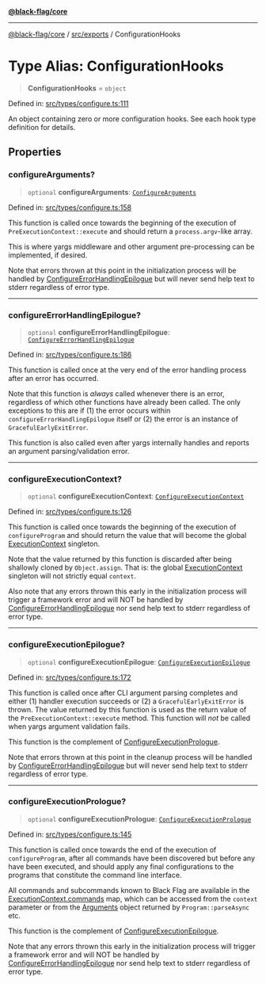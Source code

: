 [**@black-flag/core**](../../../README.md)

***

[@black-flag/core](../../../README.md) / [src/exports](../README.md) / ConfigurationHooks

# Type Alias: ConfigurationHooks

> **ConfigurationHooks** = `object`

Defined in: [src/types/configure.ts:111](https://github.com/Xunnamius/black-flag/blob/f720a804174f12cc89580da9c1ce4476115249e9/src/types/configure.ts#L111)

An object containing zero or more configuration hooks. See each hook type
definition for details.

## Properties

### configureArguments?

> `optional` **configureArguments**: [`ConfigureArguments`](ConfigureArguments.md)

Defined in: [src/types/configure.ts:158](https://github.com/Xunnamius/black-flag/blob/f720a804174f12cc89580da9c1ce4476115249e9/src/types/configure.ts#L158)

This function is called once towards the beginning of the execution of
`PreExecutionContext::execute` and should return a `process.argv`-like
array.

This is where yargs middleware and other argument pre-processing can be
implemented, if desired.

Note that errors thrown at this point in the initialization process will be
handled by [ConfigureErrorHandlingEpilogue](ConfigureErrorHandlingEpilogue.md) but will never send help
text to stderr regardless of error type.

***

### configureErrorHandlingEpilogue?

> `optional` **configureErrorHandlingEpilogue**: [`ConfigureErrorHandlingEpilogue`](ConfigureErrorHandlingEpilogue.md)

Defined in: [src/types/configure.ts:186](https://github.com/Xunnamius/black-flag/blob/f720a804174f12cc89580da9c1ce4476115249e9/src/types/configure.ts#L186)

This function is called once at the very end of the error handling process
after an error has occurred.

Note that this function is _always_ called whenever there is an error,
regardless of which other functions have already been called. The only
exceptions to this are if (1) the error occurs within
`configureErrorHandlingEpilogue` itself or (2) the error is an instance of
`GracefulEarlyExitError`.

This function is also called even after yargs internally handles and
reports an argument parsing/validation error.

***

### configureExecutionContext?

> `optional` **configureExecutionContext**: [`ConfigureExecutionContext`](ConfigureExecutionContext.md)

Defined in: [src/types/configure.ts:126](https://github.com/Xunnamius/black-flag/blob/f720a804174f12cc89580da9c1ce4476115249e9/src/types/configure.ts#L126)

This function is called once towards the beginning of the execution of
`configureProgram` and should return the value that will become the global
[ExecutionContext](../util/type-aliases/ExecutionContext.md) singleton.

Note that the value returned by this function is discarded after being
shallowly cloned by `Object.assign`. That is: the global
[ExecutionContext](../util/type-aliases/ExecutionContext.md) singleton will not strictly equal `context`.

Also note that any errors thrown this early in the initialization process
will trigger a framework error and will NOT be handled by
[ConfigureErrorHandlingEpilogue](ConfigureErrorHandlingEpilogue.md) nor send help text to stderr
regardless of error type.

***

### configureExecutionEpilogue?

> `optional` **configureExecutionEpilogue**: [`ConfigureExecutionEpilogue`](ConfigureExecutionEpilogue.md)

Defined in: [src/types/configure.ts:172](https://github.com/Xunnamius/black-flag/blob/f720a804174f12cc89580da9c1ce4476115249e9/src/types/configure.ts#L172)

This function is called once after CLI argument parsing completes and
either (1) handler execution succeeds or (2) a `GracefulEarlyExitError` is
thrown. The value returned by this function is used as the return value of
the `PreExecutionContext::execute` method. This function will _not_ be
called when yargs argument validation fails.

This function is the complement of [ConfigureExecutionPrologue](ConfigureExecutionPrologue.md).

Note that errors thrown at this point in the cleanup process will be
handled by [ConfigureErrorHandlingEpilogue](ConfigureErrorHandlingEpilogue.md) but will never send help
text to stderr regardless of error type.

***

### configureExecutionPrologue?

> `optional` **configureExecutionPrologue**: [`ConfigureExecutionPrologue`](ConfigureExecutionPrologue.md)

Defined in: [src/types/configure.ts:145](https://github.com/Xunnamius/black-flag/blob/f720a804174f12cc89580da9c1ce4476115249e9/src/types/configure.ts#L145)

This function is called once towards the end of the execution of
`configureProgram`, after all commands have been discovered but before any
have been executed, and should apply any final configurations to the
programs that constitute the command line interface.

All commands and subcommands known to Black Flag are available in the
[ExecutionContext.commands](../util/type-aliases/ExecutionContext.md#commands) map, which can be accessed from the
`context` parameter or from the [Arguments](Arguments.md) object returned by
`Program::parseAsync` etc.

This function is the complement of [ConfigureExecutionEpilogue](ConfigureExecutionEpilogue.md).

Note that any errors thrown this early in the initialization process will
trigger a framework error and will NOT be handled by
[ConfigureErrorHandlingEpilogue](ConfigureErrorHandlingEpilogue.md) nor send help text to stderr
regardless of error type.
